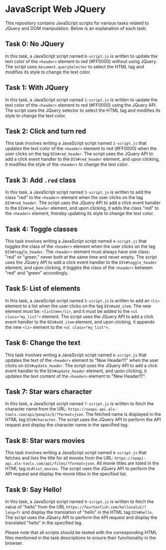 # JavaScript Web JQuery

This repository contains JavaScript scripts for various tasks related to JQuery and DOM manipulation. Below is an explanation of each task:

## Task 0: No JQuery

In this task, a JavaScript script named `0-script.js` is written to update the text color of the `<header>` element to red (#FF0000) without using JQuery. The script uses `document.querySelector` to select the HTML tag and modifies its style to change the text color.

## Task 1: With JQuery

In this task, a JavaScript script named `1-script.js` is written to update the text color of the `<header>` element to red (#FF0000) using the JQuery API. The script uses the JQuery selector to select the HTML tag and modifies its style to change the text color.

## Task 2: Click and turn red

This task involves writing a JavaScript script named `2-script.js` that updates the text color of the `<header>` element to red (#FF0000) when the user clicks on the tag `DIV#red_header`. The script uses the JQuery API to add a click event handler to the `DIV#red_header` element, and upon clicking, it modifies the style of the `<header>` to change the text color.

## Task 3: Add `.red` class

In this task, a JavaScript script named `3-script.js` is written to add the class "red" to the `<header>` element when the user clicks on the tag `DIV#red_header`. The script uses the JQuery API to add a click event handler to the `DIV#red_header` element, and upon clicking, it adds the class "red" to the `<header>` element, thereby updating its style to change the text color.

## Task 4: Toggle classes

This task involves writing a JavaScript script named `4-script.js` that toggles the class of the `<header>` element when the user clicks on the tag `DIV#toggle_header`. The `<header>` element must always have one class: "red" or "green," never both at the same time and never empty. The script uses the JQuery API to add a click event handler to the `DIV#toggle_header` element, and upon clicking, it toggles the class of the `<header>` between "red" and "green" accordingly.

## Task 5: List of elements

In this task, a JavaScript script named `5-script.js` is written to add an `<li>` element to a list when the user clicks on the tag `DIV#add_item`. The new element must be: `<li>Item</li>`, and it must be added to the `<ul class="my_list">` element. The script uses the JQuery API to add a click event handler to the `DIV#add_item` element, and upon clicking, it appends the new `<li>` element to the `<ul class="my_list">`.

## Task 6: Change the text

This task involves writing a JavaScript script named `6-script.js` that updates the text of the `<header>` element to "New Header!!!" when the user clicks on `DIV#update_header`. The script uses the JQuery API to add a click event handler to the `DIV#update_header` element, and upon clicking, it updates the text content of the `<header>` element to "New Header!!!".

## Task 7: Star wars character

In this task, a JavaScript script named `7-script.js` is written to fetch the character name from the URL: `https://swapi-api.alx-tools.com/api/people/5/?format=json`. The fetched name is displayed in the HTML tag `DIV#character`. The script uses the JQuery API to perform the API request and display the character name in the specified tag.

## Task 8: Star wars movies

This task involves writing a JavaScript script named `8-script.js` that fetches and lists the title for all movies from the URL: `https://swapi-api.alx-tools.com/api/films/?format=json`. All movie titles are listed in the HTML tag `UL#list_movies`. The script uses the JQuery API to perform the API request and display the movie titles in the specified list.

## Task 9: Say Hello!

In this task, a JavaScript script named `9-script.js` is written to fetch the value of "hello" from the URL `https://fourtonfish.com/hellosalut/?lang=fr` and display the translation of "hello" in the HTML tag `DIV#hello`. The script uses the JQuery API to perform the API request and display the translated "hello" in the specified tag.

Please note that all scripts should be tested with the corresponding HTML files mentioned in the task descriptions to ensure their functionality in the browser.
